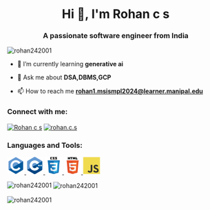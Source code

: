 <h1 align="center">Hi 👋, I'm Rohan c s</h1>
<h3 align="center">A passionate software engineer from India</h3>

<p align="left"> <img src="https://komarev.com/ghpvc/?username=rohan242001&label=Profile%20views&color=0e75b6&style=flat" alt="rohan242001" /> </p>

- 🌱 I’m currently learning **generative ai**

- 💬 Ask me about **DSA,DBMS,GCP**

- 📫 How to reach me **rohan1.msismpl2024@learner.manipal.edu**

<h3 align="left">Connect with me:</h3>
<p align="left">
<a href="https://linkedin.com/in/Rohan c s" target="blank"><img align="center" src="https://raw.githubusercontent.com/rahuldkjain/github-profile-readme-generator/master/src/images/icons/Social/linked-in-alt.svg" alt="Rohan c s" height="30" width="40" /></a>
<a href="https://instagram.com/rohan.c.s" target="blank"><img align="center" src="https://raw.githubusercontent.com/rahuldkjain/github-profile-readme-generator/master/src/images/icons/Social/instagram.svg" alt="rohan.c.s" height="30" width="40" /></a>
</p>

<h3 align="left">Languages and Tools:</h3>
<p align="left"> <a href="https://www.cprogramming.com/" target="_blank" rel="noreferrer"> <img src="https://raw.githubusercontent.com/devicons/devicon/master/icons/c/c-original.svg" alt="c" width="40" height="40"/> </a> <a href="https://www.w3schools.com/cpp/" target="_blank" rel="noreferrer"> <img src="https://raw.githubusercontent.com/devicons/devicon/master/icons/cplusplus/cplusplus-original.svg" alt="cplusplus" width="40" height="40"/> </a> <a href="https://www.w3schools.com/css/" target="_blank" rel="noreferrer"> <img src="https://raw.githubusercontent.com/devicons/devicon/master/icons/css3/css3-original-wordmark.svg" alt="css3" width="40" height="40"/> </a> <a href="https://www.w3.org/html/" target="_blank" rel="noreferrer"> <img src="https://raw.githubusercontent.com/devicons/devicon/master/icons/html5/html5-original-wordmark.svg" alt="html5" width="40" height="40"/> </a> <a href="https://developer.mozilla.org/en-US/docs/Web/JavaScript" target="_blank" rel="noreferrer"> <img src="https://raw.githubusercontent.com/devicons/devicon/master/icons/javascript/javascript-original.svg" alt="javascript" width="40" height="40"/> </a> </p>

<p><img align="left" src="https://github-readme-stats.vercel.app/api/top-langs?username=rohan242001&show_icons=true&locale=en&layout=compact" alt="rohan242001" /></p>

<p>&nbsp;<img align="center" src="https://github-readme-stats.vercel.app/api?username=rohan242001&show_icons=true&locale=en" alt="rohan242001" /></p>

<p><img align="center" src="https://github-readme-streak-stats.herokuapp.com/?user=rohan242001&" alt="rohan242001" /></p>
